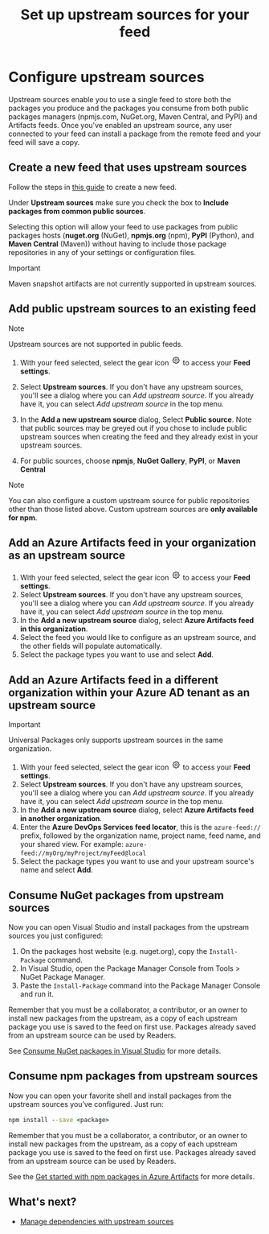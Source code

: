 ﻿---
title: Set up upstream sources for your feed
description: Find out how to configure upstream sources for your Azure Artifacts feeds
ms.technology: devops-artifacts
ms.topic: conceptual
ms.date: 12/22/2020
monikerRange: '>= tfs-2017'
---

# Configure upstream sources

Upstream sources enable you to use a single feed to store both the packages you produce and the packages you consume from both public packages managers (npmjs.com, NuGet.org, Maven Central, and PyPI) and Artifacts feeds. Once you've enabled an upstream source, any user connected to your feed can install a package from the remote feed and your feed will save a copy.

## Create a new feed that uses upstream sources

Follow the steps in [this guide](../concepts/feeds.md#create-a-feed) to create a new feed.

Under **Upstream sources** make sure you check the box to **Include packages from common public sources**.

Selecting this option will allow your feed to use packages from public packages hosts (**nuget.org** (NuGet), **npmjs.org** (npm), **PyPI** (Python), and **Maven Central** (Maven)) without having to include those package repositories in any of your settings or configuration files. 

> [!IMPORTANT]
> Maven snapshot artifacts are not currently supported in upstream sources.

## Add public upstream sources to an existing feed

> [!NOTE]
> Upstream sources are not supported in public feeds.

1. With your feed selected, select the gear icon ![gear icon](../../media/icons/gear-icon.png) to access your **Feed settings**.
2. Select **Upstream sources**. If you don't have any upstream sources, you'll see a dialog where you can _Add upstream source_. If you already have it, you can select _Add upstream source_ in the top menu.
3. In the **Add a new upstream source** dialog, Select **Public source**. Note that public sources may be greyed out if you chose to include public upstream sources when creating the feed and they already exist in your upstream sources.

4. For public sources, choose **npmjs**, **NuGet Gallery**, **PyPI**, or **Maven Central**

> [!NOTE]
> You can also configure a custom upstream source for public repositories other than those listed above. Custom upstream sources are **only available for npm**. 

## Add an Azure Artifacts feed in your organization as an upstream source

1. With your feed selected, select the gear icon ![gear icon](../../media/icons/gear-icon.png) to access your **Feed settings**.
2. Select **Upstream sources**. If you don't have any upstream sources, you'll see a dialog where you can _Add upstream source_. If you already have it, you can select _Add upstream source_ in the top menu.
3. In the **Add a new upstream source** dialog, select **Azure Artifacts feed in this organization**.
4. Select the feed you would like to configure as an upstream source, and the other fields will populate automatically. 
5. Select the package types you want to use and select **Add**.

## Add an Azure Artifacts feed in a different organization within your Azure AD tenant as an upstream source

> [!IMPORTANT]
> Universal Packages only supports upstream sources in the same organization.

1. With your feed selected, select the gear icon ![gear icon](../../media/icons/gear-icon.png) to access your **Feed settings**.
2. Select **Upstream sources**. If you don't have any upstream sources, you'll see a dialog where you can _Add upstream source_. If you already have it, you can select _Add upstream source_ in the top menu.
3. In the **Add a new upstream source** dialog, select **Azure Artifacts feed in another organization**.
4. Enter the **Azure DevOps Services feed locator**, this is the `azure-feed://` prefix, followed by the organization name, project name, feed name, and your shared view. For example: `azure-feed://myOrg/myProject/myFeed@local`
5. Select the package types you want to use and your upstream source's name and select **Add**.

## Consume NuGet packages from upstream sources

Now you can open Visual Studio and install packages from the upstream sources you just configured:

1.	On the packages host website (e.g. nuget.org), copy the `Install-Package` command.
2.	In Visual Studio, open the Package Manager Console from Tools > NuGet Package Manager.
3.	Paste the `Install-Package` command into the Package Manager Console and run it.

Remember that you must be a collaborator, a contributor, or an owner to install new packages from the upstream, as a copy of each upstream package you use is saved to the feed on first use. Packages already saved from an upstream source can be used by Readers.

See [Consume NuGet packages in Visual Studio](../nuget/consume.md) for more details.

## Consume npm packages from upstream sources

Now you can open your favorite shell and install packages from the upstream sources you’ve configured. Just run:

```cmd
npm install --save <package>
```

Remember that you must be a collaborator, a contributor, or an owner to install new packages from the upstream, as a copy of each upstream package you use is saved to the feed on first use. Packages already saved from an upstream source can be used by Readers.

See the [Get started with npm packages in Azure Artifacts](../get-started-npm.md) for more details.

## What's next?

- [Manage dependencies with upstream sources](../tutorials/protect-oss-packages-with-upstream-sources.md)
